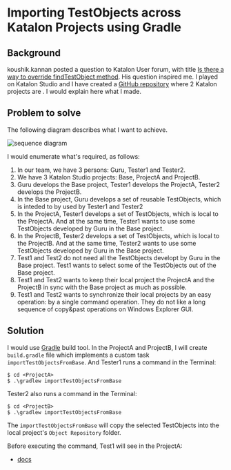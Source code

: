 # Importing TestObjects across Katalon Projects using Gradle

## Background

koushik.kannan posted a question to Katalon User forum, with title [Is there a way to override findTestObject method](https://forum.katalon.com/t/is-there-a-way-to-override-findtestobject-method/142370). His question inspired me. I played on Katalon Studio and I have created a [GitHub repository](https://github.com/kazurayam/ImportingTestObjectsAcrossKatalonProjectsUsingGradle) where 2 Katalon projects are . I would explain here what I made.

## Problem to solve

The following diagram describes what I want to achieve.

![sequence diagram](https://kazurayam.github.io/ImportingTestObjectsAcrossKatalonProjectsUsingGradle/diagrams/out/sequence/sequence.png)

I would enumerate what's required, as follows:

1. In our team, we have 3 persons: Guru, Tester1 and Tester2.
2. We have 3 Katalon Studio projects: Base, ProjectA and ProjectB.
3. Guru develops the Base project, Tester1 develops the ProjectA, Tester2 develops the ProjectB.
4. In the Base project, Guru develops a set of reusable TestObjects, which is inteded to by used by Tester1 and Tester2
5. In the ProjectA, Tester1 develops a set of TestObjects, which is local to the ProjectA. And at the same time, Tester1 wants to use some TestObjects developed by Guru in the Base project.
6. In the ProjectB, Tester2 develops a set of TestObjects, which is local to the ProjectB. And at the same time, Tester2 wants to use some TestObjects developed by Guru in the Base project.
7. Test1 and Test2 do not need all the TestObjects developt by Guru in the Base project. Test1 wants to select some of the TestObjects out of the Base project.
8. Test1 and Test2 wants to keep their local project the ProjectA and the ProjectB in sync with the Base project as much as possible.
9. Test1 and Test2 wants to synchronize their local projects by an easy operation: by a single command operation. They do not like a long sequence of copy&past operations on Windows Explorer GUI.

## Solution

I would use [Gradle](https://gradle.org/) build tool. In the ProjectA and ProjectB, I will create `build.gradle` file which implements a custom task `importTestObjectsFromBase`. And Tester1 runs a command in the Terminal:

```
$ cd <ProjectA>
$ .\gradlew importTestObjectsFromBase
```

Tester2 also runs a command in the Terminal:

```
$ cd <ProjectB>
$ .\gradlew importTestObjectsFromBase
```

The `importTestObjectsFromBase` will copy the selected TestObjects into the local project's `Object Repository` folder.

Before executing the command, Test1 will see in the ProjectA:



- [docs](https://kazurayam.github.io/ImportingTestObjectsAcrossKatalonProjectsUsingGradle/)
